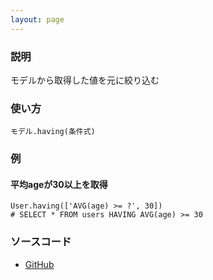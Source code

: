 ```yaml
---
layout: page
---
```

### 説明
モデルから取得した値を元に絞り込む

### 使い方
    モデル.having(条件式)

### 例
#### 平均ageが30以上を取得
    User.having(['AVG(age) >= ?', 30])
    # SELECT * FROM users HAVING AVG(age) >= 30

### ソースコード
* [GitHub](https://github.com/rails/rails/blob/f33d52c95217212cbacc8d5e44b5a8e3cdc6f5b3/activerecord/lib/active_record/relation/query_methods.rb#L713)